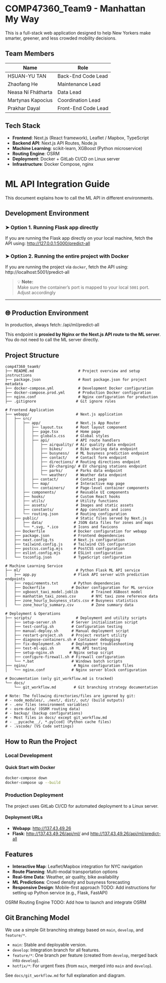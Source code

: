 # COMP47360_Team9 - Manhattan My Way​

This is a full-stack web application designed to help New Yorkers make smarter, greener, and less crowded mobility decisions.

## Team Members

| Name               | Role                |
| ------------------ | ------------------- |
| HSUAN-YU TAN       | Back-End Code Lead  |
| Zhaofang He        | Maintenance Lead    |
| Neasa Ní Fhátharta | Data Lead           |
| Martynas Kapocius  | Coordination Lead   |
| Prakhar Dayal      | Front-End Code Lead |

## Tech Stack

- **Frontend**: Next.js (React framework), Leaflet / Mapbox, TypeScript
- **Backend API**: Next.js API Routes, Node.js
- **Machine Learning**: scikit-learn, XGBoost (Python microservice)
- **Routing Engine**: OSRM
- **Deployment**: Docker + GitLab CI/CD on Linux server
- **Infrastructure**: Docker Compose, nginx

# ML API Integration Guide

This document explains how to call the ML API in different environments.

## Development Environment

### ➤ **Option 1. Running Flask app directly**

If you are running the Flask app directly on your local machine, fetch the API using: http://127.0.0.1:5000/predict-all

### ➤ **Option 2. Running the entire project with Docker**

If you are running the project via `docker`, fetch the API using: http://localhost:5001/predict-all

> 💡 **Note:**  
> Make sure the container’s port is mapped to your local `5001` port. Adjust accordingly

---

## 🌐 Production Environment

In production, always fetch: /api/ml/predict-all

This endpoint is **proxied by Nginx or the Next.js API route to the ML server**. You do not need to call the ML server directly.

## Project Structure

```
comp47360_team9/
├── README.md                    # Project overview and setup instructions
├── package.json                 # Root package.json for project metadata
├── docker-compose.yml           # Development Docker configuration
├── docker-compose.prod.yml      # Production Docker configuration
├── nginx.conf                   # Nginx configuration for production
├── .gitignore                  # Git ignore rules

# Frontend Application
├── webapp/                     # Next.js application
│   ├── src/
│   │   ├── app/                # Next.js App Router
│   │   │   ├── layout.tsx      # Root layout component
│   │   │   ├── page.tsx        # Home page
│   │   │   ├── globals.css     # Global styles
│   │   │   ├── api/            # API route handlers
│   │   │   │   ├── airquality/ # Air quality data endpoint
│   │   │   │   ├── bikes/      # Bike sharing data endpoint
│   │   │   │   ├── busyness/   # ML busyness prediction endpoint
│   │   │   │   ├── contact/    # Contact form endpoint
│   │   │   │   ├── directions/ # Routing directions endpoint
│   │   │   │   ├── EV-charging/ # EV charging stations endpoint
│   │   │   │   ├── parks/      # Parks data endpoint
│   │   │   │   └── weather/    # Weather data endpoint
│   │   │   ├── contact/        # Contact page
│   │   │   ├── map/            # Interactive map page
│   │   │   └── containers/     # Page-level container components
│   │   ├── components/         # Reusable UI components
│   │   ├── hooks/              # Custom React hooks
│   │   ├── utils/              # Utility functions
│   │   ├── assets/             # Images and static assets
│   │   ├── constants/          # App constants and icons
│   │   └── routing.json        # Routing configuration
│   ├── public/                 # Static files served by Next.js
│   │   ├── data/              # JSON data files for zones and maps
│   │   └── *.svg, *.ico       # Icons and favicons
│   ├── Dockerfile             # Docker configuration for webapp
│   ├── package.json           # Frontend dependencies
│   ├── next.config.ts         # Next.js configuration
│   ├── tailwind.config.js     # Tailwind CSS configuration
│   ├── postcss.config.mjs     # PostCSS configuration
│   ├── eslint.config.mjs      # ESLint configuration
│   └── tsconfig.json          # TypeScript configuration

# Machine Learning Service
├── ml/                         # Python Flask ML API service
│   ├── app.py                 # Flask API server with prediction endpoints
│   ├── requirements.txt       # Python dependencies
│   ├── Dockerfile            # Docker configuration for ML service
│   ├── xgboost_taxi_model.joblib      # Trained XGBoost model
│   ├── manhattan_taxi_zones.csv       # NYC taxi zone reference data
│   ├── zone_hourly_busyness_stats.csv # Busyness statistics
│   └── zone_hourly_summary.csv        # Zone summary data

# Deployment & Operations
├── scripts/                    # Deployment and utility scripts
│   ├── setup-server.sh       # Server initialization script
│   ├── test-config.sh        # Configuration testing
│   ├── manual-deploy.sh      # Manual deployment script
│   ├── restart-project.sh    # Project restart utility
│   ├── diagnose-containers.sh # Container debugging
│   ├── fix-deployment.sh     # Deployment troubleshooting
│   ├── test-ml-api.sh        # ML API testing
│   ├── setup-nginx.sh       # Nginx setup script
│   ├── configure-firewall.sh # Firewall configuration
│   └── *.bat                 # Windows batch scripts
├── nginx/                     # Nginx configuration files
│   └── nginx.conf            # Nginx server block configuration

# Documentation (only git_workflow.md is tracked)
└── docs/
    └── git_workflow.md        # Git branching strategy documentation

# Note: The following directories/files are ignored by git:
# - node_modules/, .next/, dist/, out/ (build outputs)
# - .env files (environment variables)
# - osrm-data/ (OSRM routing data)
# - backup/ (backup configurations)
# - Most files in docs/ except git_workflow.md
# - __pycache__/, *.py[cod] (Python cache files)
# - .vscode/ (VS Code settings)
```

## How to Run the Project
### Local Development
#### Quick Start with Docker
```bash
docker-compose down
docker-compose up --build
```

### Production Deployment
The project uses GitLab CI/CD for automated deployment to a Linux server.
#### Deployment URLs
- **Webapp**: http://137.43.49.26 
- **Flask**: http://137.43.49.26/api/ml/ and http://137.43.49.26/api/ml/predict-all


## Features

- **Interactive Map**: Leaflet/Mapbox integration for NYC navigation
- **Route Planning**: Multi-modal transportation options
- **Real-time Data**: Weather, air quality, bike availability
- **ML Predictions**: Crowd density and busyness forecasting
- **Responsive Design**: Mobile-first approach
TODO: Add instructions for setting up Python service (e.g., Flask, FastAPI)

OSRM Routing Engine
TODO: Add how to launch and integrate OSRM

## Git Branching Model

We use a simple Git branching strategy based on `main`, `develop`, and `feature/*`.

- `main`: Stable and deployable version.
- `develop`: Integration branch for all features.
- `feature/*`: One branch per feature (created from `develop`, merged back into `develop`).
- `hotfix/*`: For urgent fixes (from `main`, merged into `main` and `develop`).

See `docs/git_workflow.md` for full explanation and diagram.
